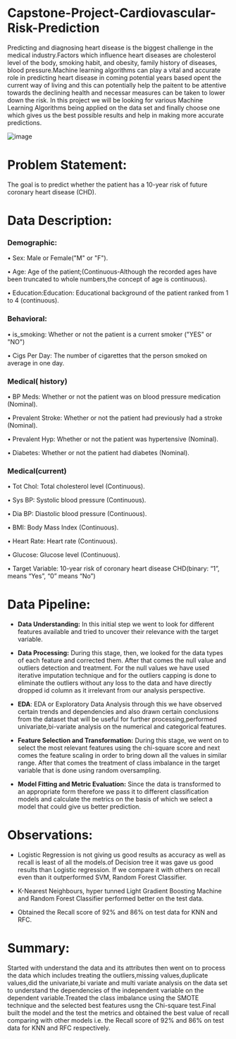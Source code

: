 # **Capstone-Project-Cardiovascular-Risk-Prediction**
Predicting and diagnosing heart disease is the biggest challenge in the medical industry.Factors which influence heart diseases are cholesterol level of the body, smoking habit, and obesity, family history of diseases, blood pressure.Machine learning algorithms can play a vital and accurate role in predicting heart disease in coming potential years based opent the current way of living and this can potentially help the paitent to be attentive towards the declining health and necessar measures can be taken to lower down the risk. In this project we will be looking for various Machine Learning Algorithms being applied on the data set and finally choose one which gives us the best possible results and help in making more accurate predictions.

![image](https://user-images.githubusercontent.com/100409195/173519650-5496bf0e-7163-4377-aa94-007a7b763d59.png)


# **Problem Statement:**
The goal is to predict whether the patient has a 10-year risk of future coronary heart disease (CHD).

# **Data Description:**
### Demographic:
  • Sex: Male or Female("M" or "F").

  • Age: Age of the patient;(Continuous-Although the recorded ages have been truncated to whole numbers,the concept of age is continuous).

  • Education:Education: Educational background of the patient ranked from 1 to 4 (continuous).
  
### Behavioral:
  • is_smoking: Whether or not the patient is a current smoker ("YES" or "NO")
  
  • Cigs Per Day: The number of cigarettes that the person smoked on average in one day.
  
### Medical( history)
  • BP Meds: Whether or not the patient was on blood pressure medication (Nominal).
  
  • Prevalent Stroke: Whether or not the patient had previously had a stroke (Nominal).
  
  • Prevalent Hyp: Whether or not the patient was hypertensive (Nominal).
  
  • Diabetes: Whether or not the patient had diabetes (Nominal).
  
### Medical(current)
  • Tot Chol: Total cholesterol level (Continuous).
   
  • Sys BP: Systolic blood pressure (Continuous).
   
  • Dia BP: Diastolic blood pressure (Continuous).
   
  • BMI: Body Mass Index (Continuous).
   
  • Heart Rate: Heart rate (Continuous).
    
  • Glucose: Glucose level (Continuous).
  
  • Target Variable: 10-year risk of coronary heart disease CHD(binary: “1”, means “Yes”, “0” means “No”) 
  
  
  
# Data Pipeline:

* **Data Understanding:** In this initial step we went to look for different features available and tried to uncover their relevance with the target variable.  

* **Data Processing:** During this stage, then, we looked for the data types of each feature and corrected them. After that comes the null value and outliers detection and treatment. For the null values we have used iterative imputation technique and for the outliers capping is done to eliminate the outliers without any loss to the data and have directly dropped id column as it irrelevant from our analysis perspective.

* **EDA**: EDA or Exploratory Data Analysis through this we have observed certain trends and dependencies and also drawn certain conclusions from the dataset that will be useful for further processing,performed univariate,bi-variate analysis on the numerical and categorical features.

* **Feature Selection and Transformation:** During this stage, we went on to select the most relevant features using the chi-square score and next comes the feature  scaling in order to bring down all the values in similar range. After that comes the treatment of class imbalance in the target variable that is done using random oversampling.

* **Model Fitting and Metric Evaluation:** Since the data is transformed to an appropriate form therefore we pass it to different classification models and calculate the metrics on the basis of which we select a model that could give us better prediction.


# **Observations:**
* Logistic Regression is not giving us good results as accuracy as well as recall is least of all the models.of Decision tree it was gave us good results than Logistic regression. If we compare it with others on recall even than it outperformed SVM, Random Forest Classifier.

* K-Nearest Neighbours, hyper tunned Light Gradient Boosting Machine and Random Forest Classifier performed better on the test data.

* Obtained the Recall score of 92% and 86% on test data for KNN and RFC.

# **Summary:**
Started with understand the data and its attributes then went on to process the data which includes treating the outliers,missing values,duplicate values,did the univariate,bi variate and multi variate analysis on the data set to understand the dependencies of the independent variable on the dependent variable.Treated the class imbalance using the SMOTE technique and the selected best features usng the Chi-square test.Final built the model and the test the metrics and obtained the best value of recall comparing with other models i.e. the Recall score of 92% and 86% on test data for KNN and RFC respectively.
 











